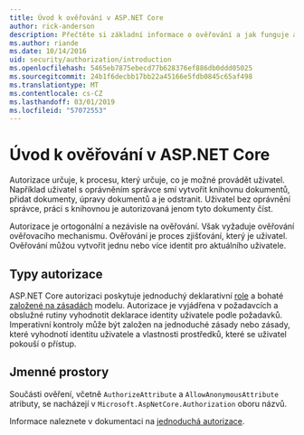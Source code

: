 ```yaml
---
title: Úvod k ověřování v ASP.NET Core
author: rick-anderson
description: Přečtěte si základní informace o ověřování a jak funguje autorizaci v aplikacích ASP.NET Core.
ms.author: riande
ms.date: 10/14/2016
uid: security/authorization/introduction
ms.openlocfilehash: 5465eb7875ebecd77b628376ef886db0ddd05025
ms.sourcegitcommit: 24b1f6decbb17bb22a45166e5fdb0845c65af498
ms.translationtype: MT
ms.contentlocale: cs-CZ
ms.lasthandoff: 03/01/2019
ms.locfileid: "57072553"
---
```

# <a name="introduction-to-authorization-in-aspnet-core"></a>Úvod k ověřování v ASP.NET Core

<a name="security-authorization-introduction"></a>

Autorizace určuje, k procesu, který určuje, co je možné provádět uživatel. Například uživatel s oprávněním správce smí vytvořit knihovnu dokumentů, přidat dokumenty, úpravy dokumentů a je odstranit. Uživatel bez oprávnění správce, práci s knihovnou je autorizovaná jenom tyto dokumenty číst.

Autorizace je ortogonální a nezávisle na ověřování. Však vyžaduje ověřování ověřovacího mechanismu. Ověřování je proces zjišťování, který je uživatel. Ověřování můžou vytvořit jednu nebo více identit pro aktuálního uživatele.

## <a name="authorization-types"></a>Typy autorizace

ASP.NET Core autorizaci poskytuje jednoduchý deklarativní [role](xref:security/authorization/roles) a bohaté [založené na zásadách](xref:security/authorization/policies) modelu. Autorizace je vyjádřena v požadavcích a obslužné rutiny vyhodnotit deklarace identity uživatele podle požadavků. Imperativní kontroly může být založen na jednoduché zásady nebo zásady, které vyhodnotí identitu uživatele a vlastnosti prostředků, které se uživatel pokouší o přístup.

## <a name="namespaces"></a>Jmenné prostory

Součásti ověření, včetně `AuthorizeAttribute` a `AllowAnonymousAttribute` atributy, se nacházejí v `Microsoft.AspNetCore.Authorization` oboru názvů.

Informace naleznete v dokumentaci na [jednoduchá autorizace](xref:security/authorization/simple).
